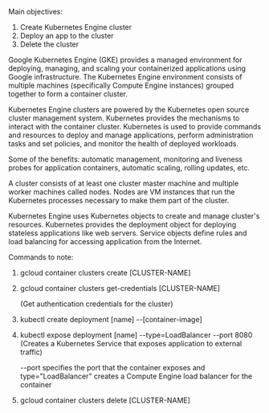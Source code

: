 Main objectives: 

1) Create Kubernetes Engine cluster 
2) Deploy an app to the cluster 
3) Delete the cluster 
 

Google Kubernetes Engine (GKE) provides a managed environment for deploying, managing, and scaling your containerized applications using Google infrastructure. 
The Kubernetes Engine environment consists of multiple machines (specifically Compute Engine instances) grouped together to form a container cluster.  

Kubernetes Engine clusters are powered by the Kubernetes open source cluster management system. 
Kubernetes provides the mechanisms to interact with the container cluster. 
Kubernetes is used to provide commands and resources to deploy and manage applications, perform administration tasks and set policies,
and monitor the health of deployed workloads. 

Some of the benefits: automatic management, monitoring and liveness probes for application containers, automatic scaling, rolling updates, etc. 

 

A cluster consists of at least one cluster master machine and multiple worker machines called nodes. 
Nodes are  VM instances that run the Kubernetes processes necessary to make them part of the cluster. 

 

Kubernetes Engine uses Kubernetes objects to create and manage cluster's resources. 
Kubernetes provides the deployment object for deploying stateless applications like web servers. 
Service objects define rules and load balancing for accessing application from the Internet. 

 

Commands to note: 

1) gcloud container clusters create [CLUSTER-NAME] 

2) gcloud container clusters get-credentials [CLUSTER-NAME]  

   (Get authentication credentials for the cluster) 

3) kubectl create deployment [name]  --[container-image]  

4) kubectl expose deployment [name] --type=LoadBalancer --port 8080 (Creates a Kubernetes Service that exposes application to external traffic) 

   --port specifies the port that the container exposes and 
   type="LoadBalancer" creates a Compute Engine load balancer for the container

5) gcloud container clusters delete [CLUSTER-NAME] 
